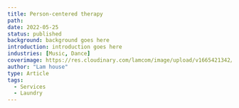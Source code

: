 ```yaml
---
title: Person-centered therapy
path:
date: 2022-05-25
status: published
background: background goes here
introduction: introduction goes here
industries: [Music, Dance]
coverimage: https://res.cloudinary.com/lamcom/image/upload/v1665421342/mindbeyond/icon/person-center-therapy_twkasq.png
author: "Lam house"
type: Article
tags:
  - Services
  - Laundry
---
```


<!--more-->


